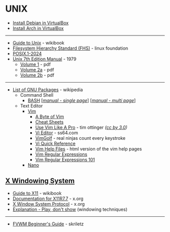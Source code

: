 # UNIX


* [Install Debian in VirtualBox](LINUX/Debian-vbox.md)
* [Install Arch in VirtualBox](LINUX/Arch-vbox.md)

---

* [Guide to Unix](https://en.wikibooks.org/wiki/Guide_to_Unix) - wikibook
* [Filesystem Hierarchy Standard (FHS)](https://refspecs.linuxfoundation.org/fhs.shtml) - linux foundation
* [POSIX.1-2024](https://pubs.opengroup.org/onlinepubs/9799919799/)
* [Unix 7th Edition Manual](https://plan9.io/7thEdMan/) - 1979
  - [Volume 1](https://plan9.io/7thEdMan/v7vol1.pdf) - pdf
  - [Volume 2a](https://plan9.io/7thEdMan/v7vol2a.pdf) - pdf
  - [Volume 2b](https://plan9.io/7thEdMan/v7vol2b.pdf) - pdf

---

* [List of GNU Packages](https://en.wikipedia.org/wiki/List_of_GNU_packages) - wikipedia
  * Command Shell
    - [BASH](https://www.gnu.org/software/bash/) [[_manual - single page_]()] [[_manual - multi page_](https://www.gnu.org/software/bash/manual/html_node/index.html)]
  * Text Editor
    - [Vim](https://www.vim.org/)
      - [A Byte of Vim](https://vim.swaroopch.com/byte-of-vim.pdf)
      - [Cheat Sheets](http://www.viemu.com/a_vi_vim_graphical_cheat_sheet_tutorial.html)
      - [Use Vim Like A Pro](https://archive.org/download/the7habitsofhighlyeffectivepeople_202001/Programming%20Books/Tim%20Ottinger%20-%20Vim%20Like%20A%20Pro.pdf) - tim ottinger _([cc by 3.0](https://creativecommons.org/licenses/by/3.0/))_
      - [Vi Editor](https://ss64.com/vi.html) - ss64.com
      - [VimGolf](https://www.vimgolf.com/) - real ninjas count every keystroke
      - [Vi Quick Reference](https://www.ele.uri.edu/faculty/vetter/Other-stuff/vi/vi-quick-ref.pdf)
      - [Vim Help Files](https://vimhelp.org/) - html version of the vim help pages
      - [Vim Regular Expressions](http://web.archive.org/web/20050628074437id_/http://www.geocities.com/volontir/)
      - [Vim Regular Expressions 101](http://web.archive.org/web/20080910172519id_/http://larc.ee.nthu.edu.tw/~cthuang/vim/files/vim-regex/vim-regex.htm)
    - [Nano](https://www.nano-editor.org/docs.php)


[X Windowing System](https://en.wikipedia.org/wiki/X_Window_System)
------------------

* [Guide to X11](https://en.wikibooks.org/wiki/Guide_to_X11) - wikibook
* [Documentation for X11R7.7](https://www.x.org/releases/X11R7.7/doc/) - x.org
* [X Window System Protocol](https://www.x.org/releases/current/doc/xproto/x11protocol.html) - x.org
* [Explanation - Play, don't show](https://magcius.github.io/xplain/article/) (windowing techniques)

---

* [FVWM Beginner's Guide](https://zensites.net/fvwm/guide/) - skriletz
